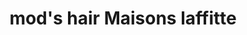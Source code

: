 ---
title: "mod's hair Maisons laffitte"
url: /maisons-laffitte/mods-hair-maisons-laffitte/
shop: Friseur
---